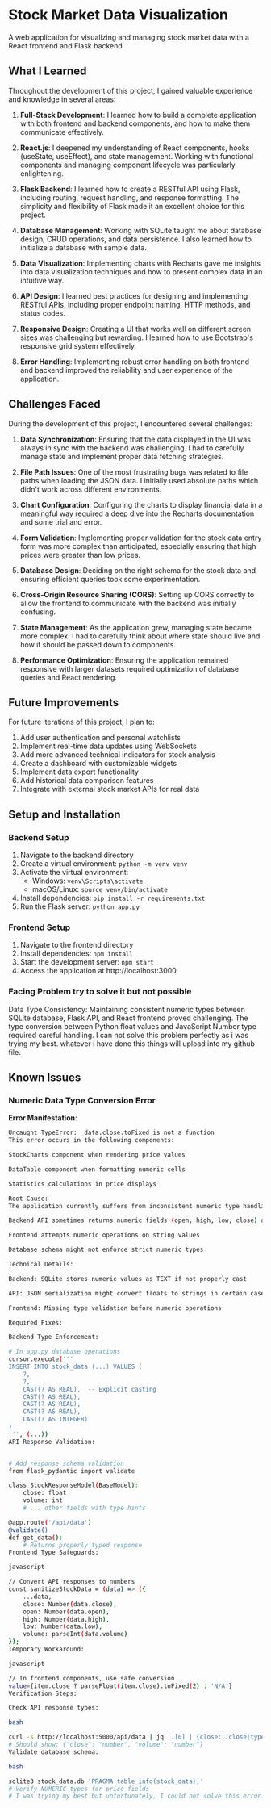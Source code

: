 # Stock Market Data Visualization

A web application for visualizing and managing stock market data with a React frontend and Flask backend.

## What I Learned

Throughout the development of this project, I gained valuable experience and knowledge in several areas:

1. **Full-Stack Development**: I learned how to build a complete application with both frontend and backend components, and how to make them communicate effectively.

2. **React.js**: I deepened my understanding of React components, hooks (useState, useEffect), and state management. Working with functional components and managing component lifecycle was particularly enlightening.

3. **Flask Backend**: I learned how to create a RESTful API using Flask, including routing, request handling, and response formatting. The simplicity and flexibility of Flask made it an excellent choice for this project.

4. **Database Management**: Working with SQLite taught me about database design, CRUD operations, and data persistence. I also learned how to initialize a database with sample data.

5. **Data Visualization**: Implementing charts with Recharts gave me insights into data visualization techniques and how to present complex data in an intuitive way.

6. **API Design**: I learned best practices for designing and implementing RESTful APIs, including proper endpoint naming, HTTP methods, and status codes.

7. **Responsive Design**: Creating a UI that works well on different screen sizes was challenging but rewarding. I learned how to use Bootstrap's responsive grid system effectively.

8. **Error Handling**: Implementing robust error handling on both frontend and backend improved the reliability and user experience of the application.

## Challenges Faced

During the development of this project, I encountered several challenges:

1. **Data Synchronization**: Ensuring that the data displayed in the UI was always in sync with the backend was challenging. I had to carefully manage state and implement proper data fetching strategies.

2. **File Path Issues**: One of the most frustrating bugs was related to file paths when loading the JSON data. I initially used absolute paths which didn't work across different environments.

3. **Chart Configuration**: Configuring the charts to display financial data in a meaningful way required a deep dive into the Recharts documentation and some trial and error.

4. **Form Validation**: Implementing proper validation for the stock data entry form was more complex than anticipated, especially ensuring that high prices were greater than low prices.

5. **Database Design**: Deciding on the right schema for the stock data and ensuring efficient queries took some experimentation.

6. **Cross-Origin Resource Sharing (CORS)**: Setting up CORS correctly to allow the frontend to communicate with the backend was initially confusing.

7. **State Management**: As the application grew, managing state became more complex. I had to carefully think about where state should live and how it should be passed down to components.

8. **Performance Optimization**: Ensuring the application remained responsive with larger datasets required optimization of database queries and React rendering.

## Future Improvements

For future iterations of this project, I plan to:

1. Add user authentication and personal watchlists
2. Implement real-time data updates using WebSockets
3. Add more advanced technical indicators for stock analysis
4. Create a dashboard with customizable widgets
5. Implement data export functionality
6. Add historical data comparison features
7. Integrate with external stock market APIs for real data

## Setup and Installation

### Backend Setup
1. Navigate to the backend directory
2. Create a virtual environment: `python -m venv venv`
3. Activate the virtual environment:
   - Windows: `venv\Scripts\activate`
   - macOS/Linux: `source venv/bin/activate`
4. Install dependencies: `pip install -r requirements.txt`
5. Run the Flask server: `python app.py`

### Frontend Setup
1. Navigate to the frontend directory
2. Install dependencies: `npm install`
3. Start the development server: `npm start`
4. Access the application at http://localhost:3000 

### Facing Problem try to solve it but not possible 
Data Type Consistency: Maintaining consistent numeric types between SQLite database, Flask API, and React frontend proved challenging. The type conversion between Python float values and JavaScript Number type required careful handling. I can not solve this problem perfectly as i was trying my best. whatever i have done this things will upload into my github file.

## Known Issues

### Numeric Data Type Conversion Error

**Error Manifestation**:
```bash
Uncaught TypeError: _data.close.toFixed is not a function
This error occurs in the following components:

StockCharts component when rendering price values

DataTable component when formatting numeric cells

Statistics calculations in price displays

Root Cause:
The application currently suffers from inconsistent numeric type handling between backend and frontend:

Backend API sometimes returns numeric fields (open, high, low, close) as strings

Frontend attempts numeric operations on string values

Database schema might not enforce strict numeric types

Technical Details:

Backend: SQLite stores numeric values as TEXT if not properly cast

API: JSON serialization might convert floats to strings in certain cases

Frontend: Missing type validation before numeric operations

Required Fixes:

Backend Type Enforcement:

# In app.py database operations
cursor.execute('''
INSERT INTO stock_data (...) VALUES (
    ?,
    ?,
    CAST(? AS REAL),  -- Explicit casting
    CAST(? AS REAL),
    CAST(? AS REAL),
    CAST(? AS REAL),
    CAST(? AS INTEGER)
)
''', (...))
API Response Validation:


# Add response schema validation
from flask_pydantic import validate

class StockResponseModel(BaseModel):
    close: float
    volume: int
    # ... other fields with type hints

@app.route('/api/data')
@validate()
def get_data():
    # Returns properly typed response
Frontend Type Safeguards:

javascript

// Convert API responses to numbers
const sanitizeStockData = (data) => ({
    ...data,
    close: Number(data.close),
    open: Number(data.open),
    high: Number(data.high),
    low: Number(data.low),
    volume: parseInt(data.volume)
});
Temporary Workaround:

javascript

// In frontend components, use safe conversion
value={item.close ? parseFloat(item.close).toFixed(2) : 'N/A'}
Verification Steps:

Check API response types:

bash

curl -s http://localhost:5000/api/data | jq '.[0] | {close: .close|type, volume: .volume|type}'
# Should show: {"close": "number", "volume": "number"}
Validate database schema:

bash

sqlite3 stock_data.db 'PRAGMA table_info(stock_data);'
# Verify NUMERIC types for price fields
# I was trying my best but unfortunately, I could not solve this error. so in that case i was following different way to run my code.
